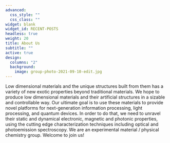 ```yaml
---
advanced:
  css_style: ""
  css_class: ""
widget: blank
widget_id: RECENT-POSTS
headless: true
weight: 20
title: About Us
subtitle: ""
active: true
design:
  columns: "2"
  background:
    image: group-photo-2021-09-10-edit.jpg
---
```

Low dimensional materials and the unique structures built from them has a variety of new exotic properties beyond traditional materials. We hope to produce low dimensional materials and their artificial structures in a sizable and controllable way. Our ultimate goal is to use these materials to provide novel platforms for next-generation information processing, light processing, and quantum devices. In order to do that, we need to unravel their static and dynamical electronic, magnetic and photonic properties, using the cutting edge characterization techniques including optical and photoemission spectroscopy. We are an experimental material / physical chemistry group. Welcome to join us!
